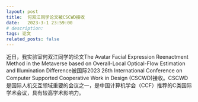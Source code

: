 ```yaml
---
layout: post
title:  何双江同学论文被CSCWD接收
date:   2023-3-1 23:59:00
# description:
tags: 论文
related_posts: false
---
```


近日，我实验室何双江同学的论文The Avatar Facial Expression Reenactment Method in the Metaverse based on Overall-Local Optical-Flow Estimation and Illumination Difference被国际2023 26th International Conference on Computer Supported Cooperative Work in Design (CSCWD)接收。CSCWD是国际人机交互领域重要的会议之一，是中国计算机学会（CCF）推荐的C类国际学术会议，具有较高学术影响力。
